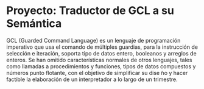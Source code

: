 # Proyecto: Traductor de GCL a su Semántica

GCL (Guarded Command Language) es un lenguaje de programación imperativo que usa el comando de
múltiples guardias, para la instrucción de selección e iteración, soporta tipo de datos entero, booleanos
y arreglos de enteros. Se han omitido características normales de otros lenguajes, tales como llamadas
a procedimientos y funciones, tipos de datos compuestos y números punto flotante, con el objetivo de
simplificar su dise ̃no y hacer factible la elaboración de un interpretador a lo largo de un trimestre.
